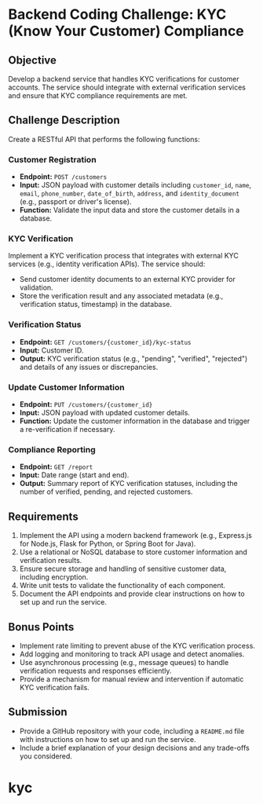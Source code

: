 # Backend Coding Challenge: KYC (Know Your Customer) Compliance

## Objective
Develop a backend service that handles KYC verifications for customer accounts. The service should integrate with external verification services and ensure that KYC compliance requirements are met.

## Challenge Description

Create a RESTful API that performs the following functions:

### Customer Registration
- **Endpoint:** `POST /customers`
- **Input:** JSON payload with customer details including `customer_id`, `name`, `email`, `phone_number`, `date_of_birth`, `address`, and `identity_document` (e.g., passport or driver's license).
- **Function:** Validate the input data and store the customer details in a database.

### KYC Verification
Implement a KYC verification process that integrates with external KYC services (e.g., identity verification APIs). The service should:
- Send customer identity documents to an external KYC provider for validation.
- Store the verification result and any associated metadata (e.g., verification status, timestamp) in the database.

### Verification Status
- **Endpoint:** `GET /customers/{customer_id}/kyc-status`
- **Input:** Customer ID.
- **Output:** KYC verification status (e.g., "pending", "verified", "rejected") and details of any issues or discrepancies.

### Update Customer Information
- **Endpoint:** `PUT /customers/{customer_id}`
- **Input:** JSON payload with updated customer details.
- **Function:** Update the customer information in the database and trigger a re-verification if necessary.

### Compliance Reporting
- **Endpoint:** `GET /report`
- **Input:** Date range (start and end).
- **Output:** Summary report of KYC verification statuses, including the number of verified, pending, and rejected customers.

## Requirements

1. Implement the API using a modern backend framework (e.g., Express.js for Node.js, Flask for Python, or Spring Boot for Java).
2. Use a relational or NoSQL database to store customer information and verification results.
3. Ensure secure storage and handling of sensitive customer data, including encryption.
4. Write unit tests to validate the functionality of each component.
5. Document the API endpoints and provide clear instructions on how to set up and run the service.

## Bonus Points

- Implement rate limiting to prevent abuse of the KYC verification process.
- Add logging and monitoring to track API usage and detect anomalies.
- Use asynchronous processing (e.g., message queues) to handle verification requests and responses efficiently.
- Provide a mechanism for manual review and intervention if automatic KYC verification fails.

## Submission

- Provide a GitHub repository with your code, including a `README.md` file with instructions on how to set up and run the service.
- Include a brief explanation of your design decisions and any trade-offs you considered.
# kyc
